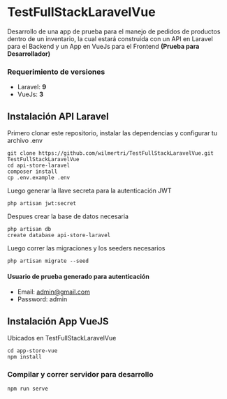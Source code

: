# TestFullStackLaravelVue
Desarrollo de una app de prueba para el manejo de pedidos de productos dentro de un inventario, la cual estará construida con un API en Laravel para el Backend y un App en VueJs para el Frontend **(Prueba para Desarrollador)**

### Requerimiento de versiones
- Laravel: **9**
- VueJs: **3**

## Instalación API Laravel

Primero clonar este repositorio, instalar las dependencias y configurar tu archivo .env

```
git clone https://github.com/wilmertri/TestFullStackLaravelVue.git TestFullStackLaravelVue
cd api-store-laravel
composer install
cp .env.example .env
```

Luego generar la llave secreta para la autenticación JWT

```
php artisan jwt:secret
```

Despues crear la base de datos necesaria

```
php artisan db
create database api-store-laravel
```

Luego correr las migraciones y los seeders necesarios

```
php artisan migrate --seed
```

#### Usuario de prueba generado para autenticación

- Email: admin@gmail.com
- Password: admin

## Instalación App VueJS

Ubicados en TestFullStackLaravelVue

```
cd app-store-vue
npm install
```

### Compilar y correr servidor para desarrollo
```
npm run serve
```
